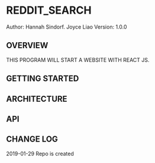 # REDDIT_SEARCH


Author: Hannah Sindorf. Joyce Liao
Version: 1.0.0



## OVERVIEW
THIS PROGRAM WILL START A WEBSITE WITH REACT JS.



## GETTING STARTED




## ARCHITECTURE



## API



## CHANGE LOG




2019-01-29 Repo is created
